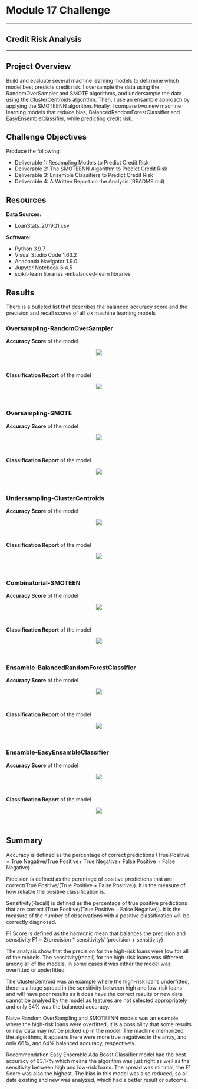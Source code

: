 # Module 17 Challenge

---
## Credit Risk Analysis 
---

## Project Overview
Build and evaluate several machine learning models to detirmine which model best predicts credit risk. I oversample the data using the RandomOverSampler and SMOTE algorithms, and undersample the data using the ClusterCentroids algorithm. Then, I use an ensamble approach by applying the SMOTEENN algorithm. Finally, I compare two new machine learning models that reduce bias, BalancedRandomForestClassifier and EasyEnsembleClassifier, while predicting credit risk. 

## Challenge Objectives
Produce the following:
- Deliverable 1: Resampling Models to Predict Credit Risk
- Deliverable 2: The SMOTEENN Algorithm to Predict Credit Risk
- Deliverable 3: Ensemble Classifiers to Predict Credit Risk
- Deliverable 4: A Written Report on the Analysis (README.md)

## Resources
**Data Sources:** 
- LoanStats_2019Q1.csv

**Software:**
- Python 3.9.7
- Visual Studio Code 1.63.2 
- Anaconda Navigator 1.9.0
- Jupyter Notebook 6.4.5
- scikit-learn libraries
-imbalanced-learn libraries

## Results 

There is a bulleted list that describes the balanced accuracy score and the precision and recall scores of all six machine learning models


### Oversampling-RandomOverSampler
**Accuracy Score** of the model <p align="center">
    <img src="https://github.com/saraegregg/Mod17_Credit_Risk_Analysis/blob/main/images/naiverandom_accscore.png"> 
</p>

<br>

**Classification Report** of the model <p align="center">
    <img src="https://github.com/saraegregg/Mod17_Credit_Risk_Analysis/blob/main/images/naiverandom_report.png"> 
</p>
<br>


### Oversampling-SMOTE
**Accuracy Score** of the model <p align="center">
    <img src="https://github.com/saraegregg/Mod17_Credit_Risk_Analysis/blob/main/images/smote_accscore.png"> 
</p>

<br>

**Classification Report** of the model <p align="center">
    <img src="https://github.com/saraegregg/Mod17_Credit_Risk_Analysis/blob/main/images/smote_report.png"> 
</p>
<br>

### Undersampling-ClusterCentroids
**Accuracy Score** of the model <p align="center">
    <img src="https://github.com/saraegregg/Mod17_Credit_Risk_Analysis/blob/main/images/undersampling_accscore.png"> 
</p>

<br>

**Classification Report** of the model <p align="center">
    <img src="https://github.com/saraegregg/Mod17_Credit_Risk_Analysis/blob/main/images/undersampling_report.png"> 
</p>
<br>

### Combinatorial-SMOTEEN
**Accuracy Score** of the model <p align="center">
    <img src="https://github.com/saraegregg/Mod17_Credit_Risk_Analysis/blob/main/images/combo_accscore.png"> 
</p>

<br>

**Classification Report** of the model <p align="center">
    <img src="https://github.com/saraegregg/Mod17_Credit_Risk_Analysis/blob/main/images/combo_report.png"> 
</p>
<br>


### Ensamble-BalancedRandomForestClassifier
**Accuracy Score** of the model <p align="center">
    <img src="https://github.com/saraegregg/Mod17_Credit_Risk_Analysis/blob/main/images/fandomforest_accscore.png"> 
</p>

<br>

**Classification Report** of the model <p align="center">
    <img src="https://github.com/saraegregg/Mod17_Credit_Risk_Analysis/blob/main/images/fandomforest_report.png"> 
</p>
<br>

### Ensamble-EasyEnsambleClassifier
**Accuracy Score** of the model <p align="center">
    <img src="https://github.com/saraegregg/Mod17_Credit_Risk_Analysis/blob/main/images/easyensamble_accscore.png"> 
</p>

<br>

**Classification Report** of the model <p align="center">
    <img src="https://github.com/saraegregg/Mod17_Credit_Risk_Analysis/blob/main/images/esayensamble_report.png"> 
</p>
<br>

## Summary

Accuracy is defined as the percentage of correct predictions (True Positive = True Negative/True Positive+ True Negative+ False Positive + False Negative)

Precision is defined as the perentage of positive predictions that are correct(True Positive/(True Positive + False Positive)). It is the measure of how reliable the positive classification is.

Sensitivity(Recall) is defined as the percentage of true positive predictions that are correct (True Positive/(True Positive + False Negative)). It is the measure of the number of observations with a positive classification will be correctly diagnosed.

F1 Score is defined as the harmonic mean that balances the precision and sensitivity F1 = 2(precision * sensitivity)/ (precision + sensitivity)

The analysis show that the precision for the high-risk loans were low for all of the models. The sensitivity(recall) for the high-risk loans was different among all of the models. In some cases it was either the model was overfitted or underfitted.

The ClusterCentroid was an example where the high-risk loans underfitted, there is a huge spread in the sensitivity between high and low-risk loans and will have poor results as it does have the correct results or new data cannot be analyed by the model as features are not selected appropriately and only 54% was the balanced accuracy.

Naive Random OverSampling and SMOTEENN models was an example where the high-risk loans were overfitted, it is a possibility that some results or new data may not be picked up in the model. The machine memorized the algorithms, it appears there were more true negatives in the array, and only 66%, and 64% balanced accuracy, respectively.

Recommendation
Easy Ensemble Ada Boost Classifier model had the best accuracy of 93.17% which means the algorithm was just right as well as the sensitivity between high and low-risk loans. The spread was minimal, the F1 Score was also the highest. The bias in this model was also reduced, so all data existing and new was analyzed, which had a better result or outcome.